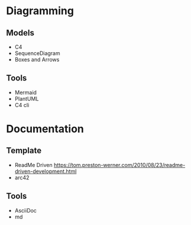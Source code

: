 Diagramming
===========

Models
------

* C4
* SequenceDiagram
* Boxes and Arrows

Tools
-----

* Mermaid
* PlantUML
* C4 cli

Documentation
=============

Template
--------

* ReadMe Driven https://tom.preston-werner.com/2010/08/23/readme-driven-development.html
* arc42 

Tools
-----

* AsciiDoc
* md
